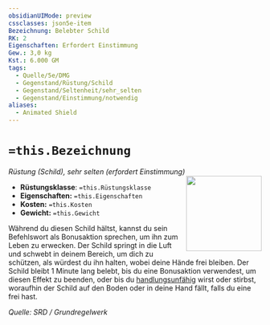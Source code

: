 ```yaml
---
obsidianUIMode: preview
cssclasses: json5e-item
Bezeichnung: Belebter Schild
RK: 2
Eigenschaften: Erfordert Einstimmung
Gew.: 3,0 kg
Kst.: 6.000 GM
tags:
  - Quelle/5e/DMG
  - Gegenstand/Rüstung/Schild
  - Gegenstand/Seltenheit/sehr_selten
  - Gegenstand/Einstimmung/notwendig
aliases:
  - Animated Shield
---
```

# `=this.Bezeichnung`
*Rüstung (Schild), sehr selten (erfordert Einstimmung)*  
<img src="Gegenstände/Belebter-Schild.webp" align="right" width="150">

- **Rüstungsklasse**: `=this.Rüstungsklasse`
- **Eigenschaften:** `=this.Eigenschaften`
- **Kosten:** `=this.Kosten`
- **Gewicht:** `=this.Gewicht`

Während du diesen Schild hältst, kannst du sein Befehlswort als Bonusaktion sprechen, um ihn zum Leben zu erwecken. Der Schild springt in die Luft und schwebt in deinem Bereich, um dich zu schützen, als würdest du ihn halten, wobei deine Hände frei bleiben. Der Schild bleibt 1 Minute lang belebt, bis du eine Bonusaktion verwendest, um diesen Effekt zu beenden, oder bis du [handlungsunfähig](rules/conditions.md#incapacitated) wirst oder stirbst, woraufhin der Schild auf den Boden oder in deine Hand fällt, falls du eine frei hast.

*Quelle: SRD / Grundregelwerk*
